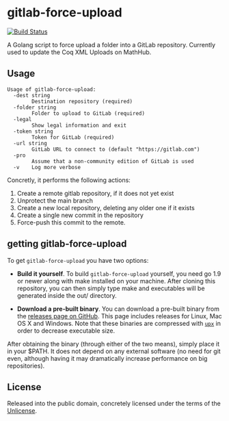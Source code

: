 # gitlab-force-upload

[![Build Status](https://travis-ci.org/KWARC/gitlab-force-upload.svg?branch=master)](https://travis-ci.org/KWARC/gitlab-force-upload)

A Golang script to force upload a folder into a GitLab repository. 
Currently used to update the Coq XML Uploads on MathHub. 


## Usage

```
Usage of gitlab-force-upload:
  -dest string
        Destination repository (required)
  -folder string
        Folder to upload to GitLab (required)
  -legal
        Show legal information and exit
  -token string
        Token for GitLab (required)
  -url string
        GitLab URL to connect to (default "https://gitlab.com")
  -pro
        Assume that a non-community edition of GitLab is used
  -v    Log more verbose
```

Concretly, it performs the following actions:

1. Create a remote gitlab repository, if it does not yet exist
2. Unprotect the main branch
3. Create a new local repository, deleting any older one if it exists
4. Create a single new commit in the repository
5. Force-push this commit to the remote. 

## getting gitlab-force-upload

To get `gitlab-force-upload` you have two options:

- __Build it yourself__. To build `gitlab-force-upload` yourself, you need go 1.9 or newer along with make installed on your machine. After cloning this repository, you can then simply type make and executables will be generated inside the out/ directory.

- __Download a pre-built binary__. You can download a pre-built binary from the [releases page on GitHub](https://github.com/KWARC/gitlab-force-upload/releases/latest/). This page includes releases for Linux, Mac OS X and Windows. Note that these binaries are compressed with [`upx`](https://upx.github.io) in order to decrease executable size. 

After obtaining the binary (through either of the two means), simply place it in your $PATH. 
It does not depend on any external software (no need for git even, although having it may dramatically increase performance on big repositories).

## License

Released into the public domain, concretely licensed under the terms of the [Unlicense](http://unlicense.org). 